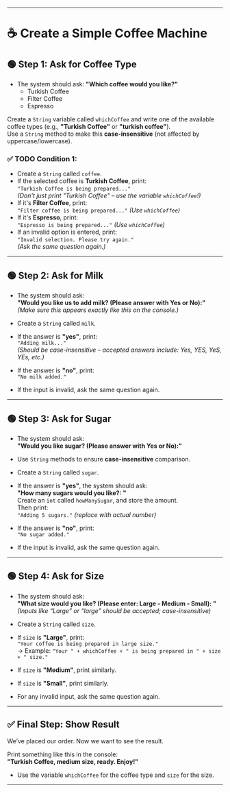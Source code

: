 
---

# ☕ Create a Simple Coffee Machine

## 🟢 Step 1: Ask for Coffee Type

- The system should ask: **"Which coffee would you like?"**
   - Turkish Coffee
   - Filter Coffee
   - Espresso

Create a `String` variable called `whichCoffee` and write one of the available coffee types (e.g., **"Turkish Coffee"** or **"turkish coffee"**).  
Use a `String` method to make this **case-insensitive** (not affected by uppercase/lowercase).

### ✅ TODO Condition 1:

- Create a `String` called `coffee`.
- If the selected coffee is **Turkish Coffee**, print:  
  `"Turkish Coffee is being prepared..."`  
  *(Don't just print "Turkish Coffee" – use the variable `whichCoffee`!)*
- If it's **Filter Coffee**, print:  
  `"Filter coffee is being prepared..."` *(Use `whichCoffee`)*
- If it's **Espresso**, print:  
  `"Espresso is being prepared..."` *(Use `whichCoffee`)*
- If an invalid option is entered, print:  
  `"Invalid selection. Please try again."`  
  *(Ask the same question again.)*

---

## 🟢 Step 2: Ask for Milk

- The system should ask:  
  **"Would you like us to add milk? (Please answer with Yes or No):"**  
  *(Make sure this appears exactly like this on the console.)*

- Create a `String` called `milk`.
- If the answer is **"yes"**, print:  
  `"Adding milk..."`  
  *(Should be case-insensitive – accepted answers include: Yes, YES, YeS, YEs, etc.)*
- If the answer is **"no"**, print:  
  `"No milk added."`
- If the input is invalid, ask the same question again.

---

## 🟢 Step 3: Ask for Sugar

- The system should ask:  
  **"Would you like sugar? (Please answer with Yes or No):"**

- Use `String` methods to ensure **case-insensitive** comparison.
- Create a `String` called `sugar`.
- If the answer is **"yes"**, the system should ask:  
  **"How many sugars would you like?: "**  
  Create an `int` called `howManySugar`, and store the amount.  
  Then print:  
  `"Adding 5 sugars."` *(replace with actual number)*
- If the answer is **"no"**, print:  
  `"No sugar added."`
- If the input is invalid, ask the same question again.

---

## 🟢 Step 4: Ask for Size

- The system should ask:  
  **"What size would you like? (Please enter: Large - Medium - Small): "**  
  *(Inputs like “Large” or “large” should be accepted; case-insensitive)*

- Create a `String` called `size`.

- If `size` is **"Large"**, print:  
  `"Your coffee is being prepared in large size."`  
  → Example: `"Your " + whichCoffee + " is being prepared in " + size + " size."`
- If `size` is **"Medium"**, print similarly.
- If `size` is **"Small"**, print similarly.
- For any invalid input, ask the same question again.

---

## ✅ Final Step: Show Result

We’ve placed our order. Now we want to see the result.

Print something like this in the console:  
**"Turkish Coffee, medium size, ready. Enjoy!"**

- Use the variable `whichCoffee` for the coffee type and `size` for the size.

---
